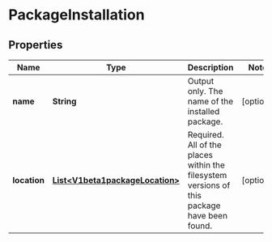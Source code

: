 # PackageInstallation

## Properties
Name | Type | Description | Notes
------------ | ------------- | ------------- | -------------
**name** | **String** | Output only. The name of the installed package. |  [optional]
**location** | [**List&lt;V1beta1packageLocation&gt;**](V1beta1packageLocation.md) | Required. All of the places within the filesystem versions of this package have been found. |  [optional]
